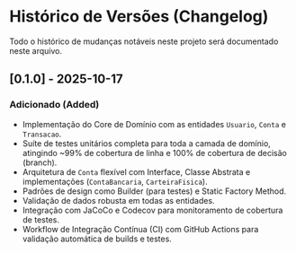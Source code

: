 # Histórico de Versões (Changelog)

Todo o histórico de mudanças notáveis neste projeto será documentado neste arquivo.

## [0.1.0] - 2025-10-17

### Adicionado (Added)
- Implementação do Core de Domínio com as entidades `Usuario`, `Conta` e `Transacao`.
- Suíte de testes unitários completa para toda a camada de domínio, atingindo ~99% de cobertura de linha e 100% de cobertura de decisão (branch).
- Arquitetura de `Conta` flexível com Interface, Classe Abstrata e implementações (`ContaBancaria`, `CarteiraFisica`).
- Padrões de design como Builder (para testes) e Static Factory Method.
- Validação de dados robusta em todas as entidades.
- Integração com JaCoCo e Codecov para monitoramento de cobertura de testes.
- Workflow de Integração Contínua (CI) com GitHub Actions para validação automática de builds e testes.
